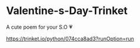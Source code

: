 # Valentine-s-Day-Trinket
A cute poem for your S.O :heartpulse:

https://trinket.io/python/074cca8ad3?runOption=run
